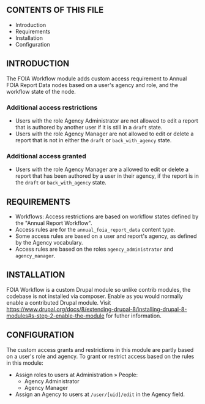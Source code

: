 CONTENTS OF THIS FILE
---------------------

 * Introduction
 * Requirements
 * Installation
 * Configuration


INTRODUCTION
------------

The FOIA Workflow module adds custom access requirement to Annual FOIA Report
Data nodes based on a user's agency and role, and the workflow state of the
node.


### Additional access restrictions

 * Users with the role Agency Administrator are not allowed to edit a report
  that is authored by another user if it is still in a `draft` state.
 * Users with the role Agency Manager are not allowed to edit or delete a report
  that is not in either the `draft` or `back_with_agency` state.


### Additional access granted

 * Users with the role Agency Manager are a allowed to edit or delete a
  report that has been authored by a user in their agency, if the report is
  in the `draft` or `back_with_agency` state.


REQUIREMENTS
-------------

 * Workflows: Access restrictions are based on workflow states defined by the
  "Annual Report Workflow".
 * Access rules are for the `annual_foia_report_data` content type.
 * Some access rules are based on a user and report's agency, as defined by
  the Agency vocabulary.
 * Access rules are based on the roles `agency_administrator` and
  `agency_manager`.


INSTALLATION
------------

FOIA Workflow is a custom Drupal module so unlike contrib modules, the codebase
is not installed via composer. Enable as you would normally enable a
contributed Drupal module. Visit
https://www.drupal.org/docs/8/extending-drupal-8/installing-drupal-8-modules#s-step-2-enable-the-module
for futher information.


CONFIGURATION
-------------

The custom access grants and restrictions in this module are partly based on a
user's role and agency. To grant or restrict access based on the rules in
this module:

 * Assign roles to users at Administration » People:
   * Agency Administrator
   * Agency Manager
 * Assign an Agency to users at `/user/[uid]/edit` in the Agency field.
